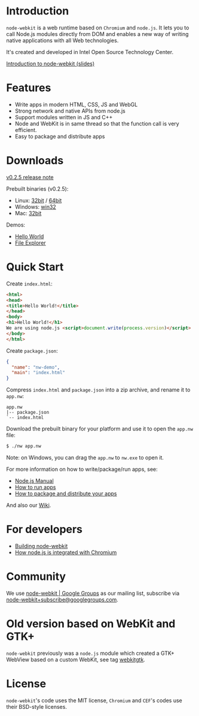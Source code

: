 # Introduction

`node-webkit` is a web runtime based on `Chromium` and `node.js`. It lets you
to call Node.js modules directly from DOM and enables a new way of writing
native applications with all Web technologies. 

It's created and developed in Intel Open Source Technology Center.

[Introduction to node-webkit (slides)](https://speakerdeck.com/u/zcbenz/p/node-webkit-app-runtime-based-on-chromium-and-node-dot-js)

# Features

* Write apps in modern HTML, CSS, JS and WebGL
* Strong network and native APIs from node.js
* Support modules written in JS and C++ 
* Node and WebKit is in same thread so that the function call is very efficient.
* Easy to package and distribute apps

# Downloads

[v0.2.5 release note](https://groups.google.com/forum/?fromgroups=#!topic/node-webkit/PExOCHgcmKs)

Prebuilt binaries (v0.2.5):

* Linux: [32bit](http://s3.amazonaws.com/node-webkit/nw_release_linux_x32.tar.gz) / [64bit](https://s3.amazonaws.com/node-webkit/nw_release_linux_x64.tar.gz)
* Windows: [win32](http://s3.amazonaws.com/node-webkit/nw_release_win32.zip)
* Mac: [32bit](http://s3.amazonaws.com/node-webkit/nw_release_mac.zip)

Demos:

* [Hello World](http://s3.amazonaws.com/node-webkit/hello_world2.nw)
* [File Explorer](https://github.com/zcbenz/nw-file-explorer)

# Quick Start

Create `index.html`:

````html
<html>
<head>
<title>Hello World!</title>
</head>
<body>
<h1>Hello World!</h1>
We are using node.js <script>document.write(process.version)</script>
</body>
</html>
````

Create `package.json`:

````json
{
  "name": "nw-demo",
  "main": "index.html"
}
````

Compress `index.html` and `package.json` into a zip archive, and rename
it to `app.nw`:

    app.nw
    |-- package.json
    `-- index.html

Download the prebuilt binary for your platform and use it to open the
`app.nw` file:

````bash
$ ./nw app.nw
````

Note: on Windows, you can drag the `app.nw` to `nw.exe` to open it.

For more information on how to write/package/run apps, see:

* [Node.js Manual](http://nodejs.org/api/)
* [How to run apps](https://github.com/rogerwang/node-webkit/wiki/How-to-run-apps)
* [How to package and distribute your apps](https://github.com/rogerwang/node-webkit/wiki/How-to-package-and-distribute-your-apps)

And also our [Wiki](https://github.com/rogerwang/node-webkit/wiki).

# For developers

* [Building node-webkit](https://github.com/rogerwang/node-webkit/wiki/Building-node-webkit)
* [How node.js is integrated with Chromium](https://github.com/rogerwang/node-webkit/wiki/How-node.js-is-integrated-with-Chromium)

# Community

We use [node-webkit | Google Groups](http://groups.google.com/group/node-webkit) as
our mailing list, subscribe via [node-webkit+subscribe@googlegroups.com](mailto:node-webkit+subscribe@googlegroups.com).

# Old version based on WebKit and GTK+

`node-webkit` previously was a `node.js` module which created a GTK+ WebView
based on a custom WebKit, see tag [webkitgtk](https://github.com/rogerwang/node-webkit/tree/webkitgtk).

# License

`node-webkit`'s code uses the MIT license, `Chromium` and `CEF`'s codes use
their BSD-style licenses.

